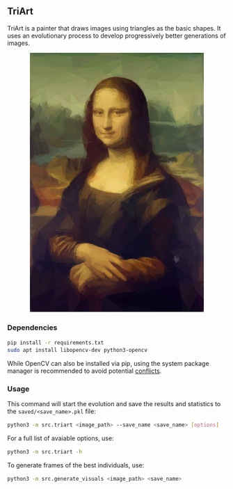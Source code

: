 ## TriArt
TriArt is a painter that draws images using triangles as the basic shapes.
It uses an evolutionary process to develop progressively better generations of images.

<p align="center">
  <img width="400" height="596" src="./examples/mona_lisa.png"/>
</p>

### Dependencies

```bash
pip install -r requirements.txt
sudo apt install libopencv-dev python3-opencv
```

While OpenCV can also be installed via pip, using the system package manager is recommended to avoid potential
[conflicts](https://stackoverflow.com/questions/46449850/how-to-fix-the-error-qobjectmovetothread-in-opencv-in-python).

### Usage

This command will start the evolution and save the results and statistics to the `saved/<save_name>.pkl` file:
```bash
python3 -m src.triart <image_path> --save_name <save_name> [options]
```

For a full list of avaiable options, use:
```bash
python3 -m src.triart -h
```

To generate frames of the best individuals, use:
```bash
python3 -m src.generate_visuals <image_path> <save_name>
```

